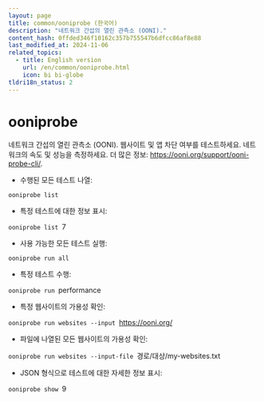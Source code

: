 ```yaml
---
layout: page
title: common/ooniprobe (한국어)
description: "네트워크 간섭의 열린 관측소 (OONI)."
content_hash: 0ffded346f10162c357b755547b6dfcc86af8e88
last_modified_at: 2024-11-06
related_topics:
  - title: English version
    url: /en/common/ooniprobe.html
    icon: bi bi-globe
tldri18n_status: 2
---
```

# ooniprobe

네트워크 간섭의 열린 관측소 (OONI).
웹사이트 및 앱 차단 여부를 테스트하세요. 네트워크의 속도 및 성능을 측정하세요.
더 많은 정보: <https://ooni.org/support/ooni-probe-cli/>.

- 수행된 모든 테스트 나열:

`ooniprobe list`

- 특정 테스트에 대한 정보 표시:

`ooniprobe list `<span class="tldr-var badge badge-pill bg-dark-lm bg-white-dm text-white-lm text-dark-dm font-weight-bold">7</span>

- 사용 가능한 모든 테스트 실행:

`ooniprobe run all`

- 특정 테스트 수행:

`ooniprobe run `<span class="tldr-var badge badge-pill bg-dark-lm bg-white-dm text-white-lm text-dark-dm font-weight-bold">performance</span>

- 특정 웹사이트의 가용성 확인:

`ooniprobe run websites --input `<span class="tldr-var badge badge-pill bg-dark-lm bg-white-dm text-white-lm text-dark-dm font-weight-bold">https://ooni.org/</span>

- 파일에 나열된 모든 웹사이트의 가용성 확인:

`ooniprobe run websites --input-file `<span class="tldr-var badge badge-pill bg-dark-lm bg-white-dm text-white-lm text-dark-dm font-weight-bold">경로/대상/my-websites.txt</span>

- JSON 형식으로 테스트에 대한 자세한 정보 표시:

`ooniprobe show `<span class="tldr-var badge badge-pill bg-dark-lm bg-white-dm text-white-lm text-dark-dm font-weight-bold">9</span>
